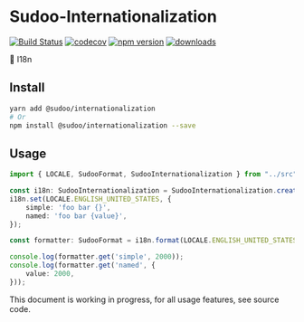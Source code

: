 # Sudoo-Internationalization

[![Build Status](https://travis-ci.com/SudoDotDog/Sudoo-Internationalization.svg?branch=master)](https://travis-ci.com/SudoDotDog/Sudoo-Internationalization)
[![codecov](https://codecov.io/gh/SudoDotDog/Sudoo-Internationalization/branch/master/graph/badge.svg)](https://codecov.io/gh/SudoDotDog/Sudoo-Internationalization)
[![npm version](https://badge.fury.io/js/%40sudoo%2Finternationalization.svg)](https://badge.fury.io/js/%40sudoo%2Finternationalization)
[![downloads](https://img.shields.io/npm/dm/@sudoo/internationalization.svg)](https://www.npmjs.com/package/@sudoo/internationalization)

:bamboo: I18n

## Install

```sh
yarn add @sudoo/internationalization
# Or
npm install @sudoo/internationalization --save
```

## Usage

```ts
import { LOCALE, SudooFormat, SudooInternationalization } from "../src";

const i18n: SudooInternationalization = SudooInternationalization.create(LOCALE.ENGLISH_UNITED_STATES);
i18n.set(LOCALE.ENGLISH_UNITED_STATES, {
    simple: 'foo bar {}',
    named: 'foo bar {value}',
});

const formatter: SudooFormat = i18n.format(LOCALE.ENGLISH_UNITED_STATES);

console.log(formatter.get('simple', 2000));
console.log(formatter.get('named', {
    value: 2000,
}));
```

This document is working in progress, for all usage features, see source code.
